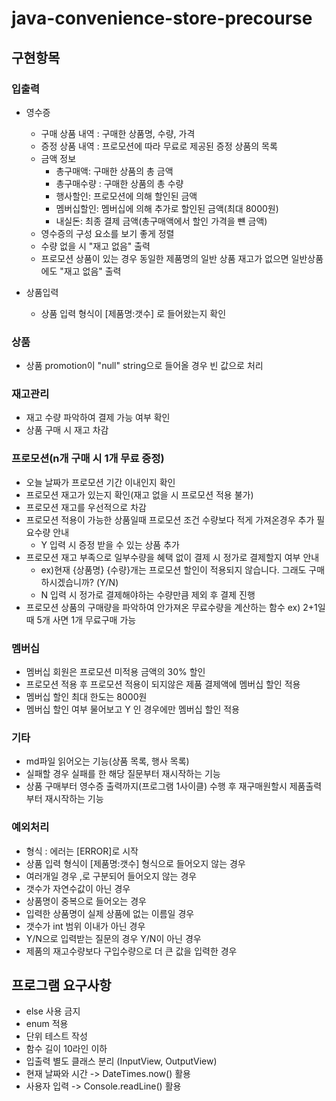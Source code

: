 # java-convenience-store-precourse

## 구현항목

### 입출력

- 영수증
    - 구매 상품 내역 : 구매한 상품명, 수량, 가격
    - 증정 상품 내역 : 프로모션에 따라 무료로 제공된 증정 상품의 목록
    - 금액 정보
        - 총구매액: 구매한 상품의 총 금액
        - 총구매수량 : 구매한 상품의 총 수량
        - 행사할인: 프로모션에 의해 할인된 금액
        - 멤버십할인: 멤버십에 의해 추가로 할인된 금액(최대 8000원)
        - 내실돈: 최종 결제 금액(총구매액에서 할인 가격을 뺸 금액)

    * 영수증의 구성 요소를 보기 좋게 정렬
    * 수량 없을 시 "재고 없음" 출력
    * 프로모션 상품이 있는 경우 동일한 제품명의 일반 상품 재고가 없으면 일반상품에도 "재고 없음" 출력
- 상품입력
    - 상품 입력 형식이 [제품명:갯수] 로 들어왔는지 확인

### 상품

* 상품 promotion이 "null" string으로 들어올 경우 빈 값으로 처리

### 재고관리

* 재고 수량 파악하여 결제 가능 여부 확인
* 상품 구매 시 재고 차감

### 프로모션(n개 구매 시 1개 무료 증정)

* 오늘 날짜가 프로모션 기간 이내인지 확인
* 프로모션 재고가 있는지 확인(재고 없을 시 프로모션 적용 불가)
* 프로모션 재고를 우선적으로 차감
* 프로모션 적용이 가능한 상품일때 프로모션 조건 수량보다 적게 가져온경우
  추가 필요수량 안내
    * Y 입력 시 증정 받을 수 있는 상품 추가
* 프로모션 재고 부족으로 일부수량을 혜택 없이 결제 시 정가로 결제할지 여부 안내
    * ex)현재 {상품명} {수량}개는 프로모션 할인이 적용되지 않습니다. 그래도 구매하시겠습니까? (Y/N)
    * N 입력 시 정가로 결제해야하는 수량만큼 제외 후 결제 진행
* 프로모션 상품의 구매량을 파악하여 안가져온 무료수량을 계산하는 함수 ex) 2+1일때 5개 사면 1개 무료구매 가능

### 멤버십

* 멤버십 회원은 프로모션 미적용 금액의 30% 할인
* 프로모션 적용 후 프로모션 적용이 되지않은 제품 결제액에 멤버십 할인 적용
* 멤버십 할인 최대 한도는 8000원
* 멤버십 할인 여부 물어보고 Y 인 경우에만 멤버십 할인 적용

### 기타

* md파일 읽어오는 기능(상품 목록, 행사 목록)
* 실패할 경우 실패를 한 해당 질문부터 재시작하는 기능
* 상품 구매부터 영수증 출력까지(프로그램 1사이클) 수행 후 재구매원할시 제품출력부터 재시작하는 기능

### 예외처리

* 형식 : 에러는 [ERROR]로 시작
* 상품 입력 형식이 [제품명:갯수] 형식으로 들어오지 않는 경우
* 여러개일 경우 ,로 구분되어 들어오지 않는 경우
* 갯수가 자연수값이 아닌 경우
* 상품명이 중복으로 들어오는 경우
* 입력한 상품명이 실제 상품에 없는 이름일 경우
* 갯수가 int 범위 이내가 아닌 경우
* Y/N으로 입력받는 질문의 경우 Y/N이 아닌 경우
* 제품의 재고수량보다 구입수량으로 더 큰 값을 입력한 경우

## 프로그램 요구사항

* else 사용 금지
* enum 적용
* 단위 테스트 작성
* 함수 길이 10라인 이하
* 입출력 별도 클래스 분리 (InputView, OutputView)
* 현재 날짜와 시간 -> DateTimes.now() 활용
* 사용자 입력 -> Console.readLine() 활용